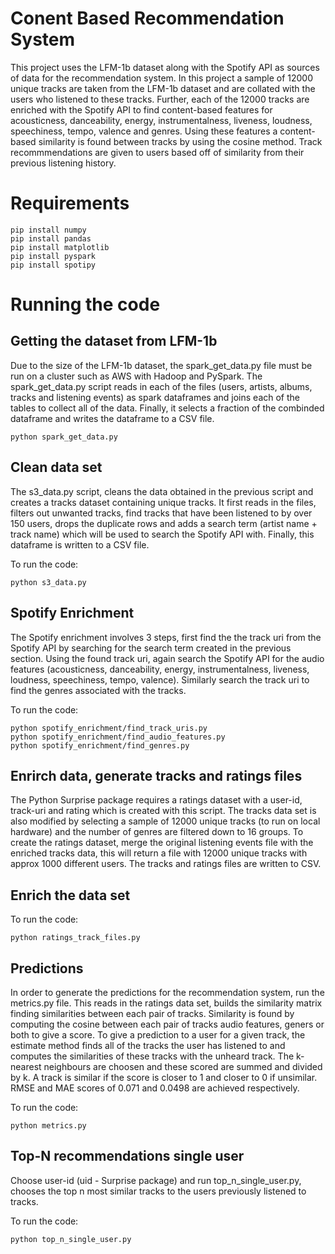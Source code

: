 
# Conent Based Recommendation System

This project uses the LFM-1b dataset along with the Spotify API as sources of data for the recommendation system. 
In this project a sample of 12000 unique tracks are taken from the LFM-1b dataset and are collated with the users who listened to these tracks.
Further, each of the 12000 tracks are enriched with the Spotify API to find content-based features for acousticness, danceability, energy, instrumentalness,
liveness, loudness, speechiness, tempo, valence and genres. Using these features a content-based similarity is found between tracks by using the cosine method. 
Track recommmendations are given to users based off of similarity from their previous listening history.

# Requirements

```
pip install numpy
pip install pandas
pip install matplotlib
pip install pyspark
pip install spotipy
```

# Running the code

## Getting the dataset from LFM-1b

Due to the size of the LFM-1b dataset, the spark_get_data.py file must be run on a cluster such as AWS with Hadoop and PySpark. The spark_get_data.py script reads 
in each of the files (users, artists, albums, tracks and listening events) as spark dataframes and joins each of the tables to collect all of the data.
Finally, it selects a fraction of the combinded dataframe and writes the dataframe to a CSV file.

```
python spark_get_data.py
```


## Clean data set

The s3_data.py script, cleans the data obtained in the previous script and creates a tracks dataset containing unique tracks. 
It first reads in the files, filters out unwanted tracks, find tracks that have been listened to by over 150 users, drops the duplicate rows and adds a search term 
(artist name + track name) which will be used to search the Spotify API with. Finally, this dataframe is written to a CSV file.

To run the code:
```
python s3_data.py
```

## Spotify Enrichment

The Spotify enrichment involves 3 steps, first find the the track uri from the Spotify API by searching for the search term created in the previous section. Using the found track uri,
again search the Spotify API for the audio features (acousticness, danceability, energy, instrumentalness, liveness, loudness, speechiness, tempo, valence). Similarly search the track uri
to find the genres associated with the tracks.

To run the code:
```
python spotify_enrichment/find_track_uris.py
python spotify_enrichment/find_audio_features.py
python spotify_enrichment/find_genres.py
```

## Enrirch data, generate tracks and ratings files 

The Python Surprise package requires a ratings dataset with a user-id, track-uri and rating which is created with this script. The tracks data set is also modified by selecting a sample of 
12000 unique tracks (to run on local hardware) and the number of genres are filtered down to 16 groups. To create the ratings dataset, merge the original listening events file with the enriched 
tracks data, this will return a file with 12000 unique tracks with approx 1000 different users. The tracks and ratings files are written to CSV.

## Enrich the data set

To run the code:
```
python ratings_track_files.py
```

## Predictions

In order to generate the predictions for the recommendation system, run the metrics.py file. This reads in the ratings data set, builds the similarity matrix finding similarities
between each pair of tracks. Similarity is found by computing the cosine between each pair of tracks audio features, geners or both to give a score. To give a prediction to a user
for a given track, the estimate method finds all of the tracks the user has listened to and computes the similarities of these tracks with the unheard track. The k-nearest neighbours 
are choosen and these scored are summed and divided by k. A track is similar if the score is closer to 1 and closer to 0 if unsimilar. RMSE and MAE scores of 0.071 and 0.0498 are achieved 
respectively.

To run the code:
```
python metrics.py
```

## Top-N recommendations single user

Choose user-id (uid - Surprise package) and run top_n_single_user.py, chooses the top n most similar tracks to the users previously listened to tracks.

To run the code:
```
python top_n_single_user.py
```
